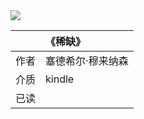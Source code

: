 <img src='https://picture-guan.oss-cn-hangzhou.aliyuncs.com/20220827081254.png' class="bookCover"/>

|      | 《稀缺》 |
| :--- | :-------- |
| 作者 |    塞德希尔·穆来纳森       |
| 介质 | kindle    |
| 已读 |           |

